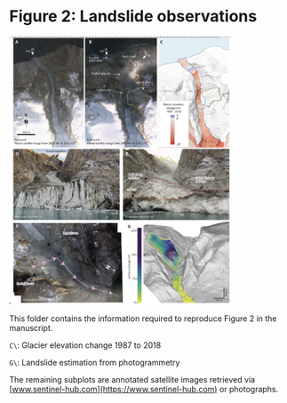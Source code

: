 # Figure 2: Landslide observations

<img src="f2.png" width="400" />

This folder contains the information required to reproduce Figure 2 in the manuscript.

`C\`: Glacier elevation change 1987 to 2018

`G\`: Landslide estimation from photogrammetry

The remaining subplots are annotated satellite images retrieved via [www.sentinel-hub.com](https://www.sentinel-hub.com) or photographs.
